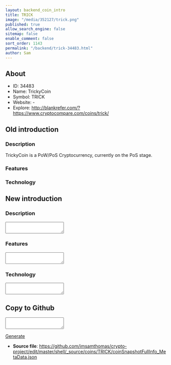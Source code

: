 ```yaml
---
layout: backend_coin_intro
title: TRICK
image: "/media/352127/trick.png"
published: true
allow_search_engine: false
sitemap: false
enable_comment: false
sort_order: 1143
permalink: "/backend/trick-34483.html"
author: Sam
---
```


## About

- ID: 34483
- Name: TrickyCoin
- Symbol: TRICK
- Website: -
- Explore: http://blankrefer.com/?https://www.cryptocompare.com/coins/trick/


## Old introduction

### Description

<p>TrickyCoin is a PoW/PoS Cryptocurrency, currently on the PoS stage.</p>

### Features


### Technology




## New introduction


### Description
<textarea id="meta_description" name="description"></textarea>

### Features
<textarea id="meta_features" name="features"></textarea>

### Technology
<textarea id="meta_technology" name="technology"></textarea>


## Copy to Github

<textarea id="coinsnapshotfullinfo_metadata"></textarea>

<a href="#gen" onclick="generateMetaDatJson()">Generate</a>

- **Source file**: <a href="https://github.com/imsamthomas/crypto-project/edit/master/shell/_source/coins/TRICK/coinSnapshotFullInfo_MetaData.json">https://github.com/imsamthomas/crypto-project/edit/master/shell/_source/coins/TRICK/coinSnapshotFullInfo_MetaData.json</a>

